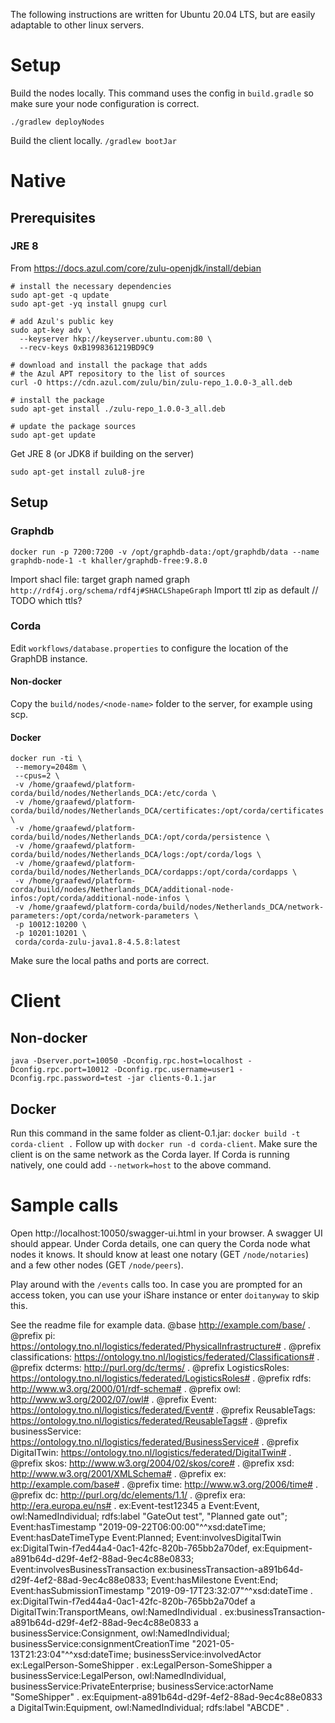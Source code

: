 The following instructions are written for Ubuntu 20.04 LTS, but are easily adaptable to other linux servers.

# Setup
Build the nodes locally. This command uses the config in `build.gradle` so make sure your node configuration is correct.

`./gradlew deployNodes`

Build the client locally.
`/gradlew bootJar`

# Native
## Prerequisites
### JRE 8
From https://docs.azul.com/core/zulu-openjdk/install/debian
```
# install the necessary dependencies
sudo apt-get -q update
sudo apt-get -yq install gnupg curl 

# add Azul's public key
sudo apt-key adv \
  --keyserver hkp://keyserver.ubuntu.com:80 \
  --recv-keys 0xB1998361219BD9C9

# download and install the package that adds 
# the Azul APT repository to the list of sources 
curl -O https://cdn.azul.com/zulu/bin/zulu-repo_1.0.0-3_all.deb

# install the package
sudo apt-get install ./zulu-repo_1.0.0-3_all.deb

# update the package sources
sudo apt-get update
```
Get JRE 8 (or JDK8 if building on the server)

`sudo apt-get install zulu8-jre`


## Setup
### Graphdb
`docker run -p 7200:7200 -v /opt/graphdb-data:/opt/graphdb/data --name graphdb-node-1 -t khaller/graphdb-free:9.8.0`

Import shacl file: target graph named graph `http://rdf4j.org/schema/rdf4j#SHACLShapeGraph`
Import ttl zip as default
// TODO which ttls?

### Corda
Edit `workflows/database.properties` to configure the location of the GraphDB instance.

#### Non-docker
Copy the `build/nodes/<node-name>` folder to the server, for example using scp.

#### Docker
```
docker run -ti \
 --memory=2048m \
 --cpus=2 \
 -v /home/graafewd/platform-corda/build/nodes/Netherlands_DCA:/etc/corda \
 -v /home/graafewd/platform-corda/build/nodes/Netherlands_DCA/certificates:/opt/corda/certificates \
 -v /home/graafewd/platform-corda/build/nodes/Netherlands_DCA:/opt/corda/persistence \
 -v /home/graafewd/platform-corda/build/nodes/Netherlands_DCA/logs:/opt/corda/logs \
 -v /home/graafewd/platform-corda/build/nodes/Netherlands_DCA/cordapps:/opt/corda/cordapps \
 -v /home/graafewd/platform-corda/build/nodes/Netherlands_DCA/additional-node-infos:/opt/corda/additional-node-infos \
 -v /home/graafewd/platform-corda/build/nodes/Netherlands_DCA/network-parameters:/opt/corda/network-parameters \
 -p 10012:10200 \
 -p 10201:10201 \
 corda/corda-zulu-java1.8-4.5.8:latest
```
Make sure the local paths and ports are correct.

# Client
## Non-docker
`java -Dserver.port=10050 -Dconfig.rpc.host=localhost -Dconfig.rpc.port=10012 -Dconfig.rpc.username=user1 -Dconfig.rpc.password=test -jar clients-0.1.jar`
## Docker
Run this command in the same folder as client-0.1.jar:
`docker build -t corda-client .`
Follow up with 
`docker run -d corda-client`. 
Make sure the client is on the same network as the Corda layer. If Corda is running natively, one could add `--network=host` to the above command.


# Sample calls
Open http://localhost:10050/swagger-ui.html in your browser. A swagger UI should appear. 
Under Corda details, one can query the Corda node what nodes it knows. It should know at least one notary (GET `/node/notaries`) and a few other nodes (GET `/node/peers`).

Play around with the `/events` calls too. In case you are prompted for an access token, you can use your iShare instance or enter `doitanyway` to skip this. 

See the readme file for example data.
@base <http://example.com/base/> . @prefix pi: <https://ontology.tno.nl/logistics/federated/PhysicalInfrastructure#> . @prefix classifications: <https://ontology.tno.nl/logistics/federated/Classifications#> . @prefix dcterms: <http://purl.org/dc/terms/> . @prefix LogisticsRoles: <https://ontology.tno.nl/logistics/federated/LogisticsRoles#> . @prefix rdfs: <http://www.w3.org/2000/01/rdf-schema#> . @prefix owl: <http://www.w3.org/2002/07/owl#> . @prefix Event: <https://ontology.tno.nl/logistics/federated/Event#> . @prefix ReusableTags: <https://ontology.tno.nl/logistics/federated/ReusableTags#> . @prefix businessService: <https://ontology.tno.nl/logistics/federated/BusinessService#> . @prefix DigitalTwin: <https://ontology.tno.nl/logistics/federated/DigitalTwin#> . @prefix skos: <http://www.w3.org/2004/02/skos/core#> . @prefix xsd: <http://www.w3.org/2001/XMLSchema#> . @prefix ex: <http://example.com/base#> . @prefix time: <http://www.w3.org/2006/time#> . @prefix dc: <http://purl.org/dc/elements/1.1/> . @prefix era: <http://era.europa.eu/ns#> .  ex:Event-test12345 a Event:Event, owl:NamedIndividual;   rdfs:label "GateOut test", "Planned gate out";   Event:hasTimestamp "2019-09-22T06:00:00"^^xsd:dateTime;   Event:hasDateTimeType Event:Planned;   Event:involvesDigitalTwin ex:DigitalTwin-f7ed44a4-0ac1-42fc-820b-765bb2a70def, ex:Equipment-a891b64d-d29f-4ef2-88ad-9ec4c88e0833;   Event:involvesBusinessTransaction ex:businessTransaction-a891b64d-d29f-4ef2-88ad-9ec4c88e0833;   Event:hasMilestone Event:End;   Event:hasSubmissionTimestamp "2019-09-17T23:32:07"^^xsd:dateTime .  ex:DigitalTwin-f7ed44a4-0ac1-42fc-820b-765bb2a70def a DigitalTwin:TransportMeans,     owl:NamedIndividual .  ex:businessTransaction-a891b64d-d29f-4ef2-88ad-9ec4c88e0833 a businessService:Consignment,     owl:NamedIndividual;   businessService:consignmentCreationTime "2021-05-13T21:23:04"^^xsd:dateTime;   businessService:involvedActor ex:LegalPerson-SomeShipper .  ex:LegalPerson-SomeShipper a businessService:LegalPerson, owl:NamedIndividual, businessService:PrivateEnterprise;   businessService:actorName "SomeShipper" .  ex:Equipment-a891b64d-d29f-4ef2-88ad-9ec4c88e0833 a DigitalTwin:Equipment, owl:NamedIndividual;   rdfs:label "ABCDE" .



